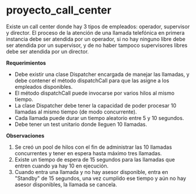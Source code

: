 # proyecto_call_center

Existe un call center donde hay 3 tipos de empleados: operador, supervisor y director. El proceso de la atención de una llamada telefónica en primera instancia debe ser atendida por un operador, si no hay ninguno libre debe ser atendida por un supervisor, y de no haber tampoco supervisores libres debe ser atendida por un director.

**Requerimientos**
- Debe existir una clase Dispatcher encargada de manejar las llamadas, y debe contener el método dispatchCall para que las asigne a los empleados disponibles.
- El método dispatchCall puede invocarse por varios hilos al mismo tiempo.
- La clase Dispatcher debe tener la capacidad de poder procesar 10 llamadas al mismo tiempo (de modo concurrente).
- Cada llamada puede durar un tiempo aleatorio entre 5 y 10 segundos.
- Debe tener un test unitario donde lleguen 10 llamadas.

**Observaciones**
1. Se creó un pool de hilos con el fin de administrar las 10 llamadas concurrentes y tener en espera hasta máximo tres llamadas.
2. Existe un tiempo de espera de 15 segundos para las llamadas que entren cuando ya hay 10 en ejecución.
3. Cuando entra una llamada y no hay asesor disponible, entra en "Standby" de 15 segundos, una vez cumplido ese tiempo y aún no hay asesor disponibles, la llamada se cancela.
